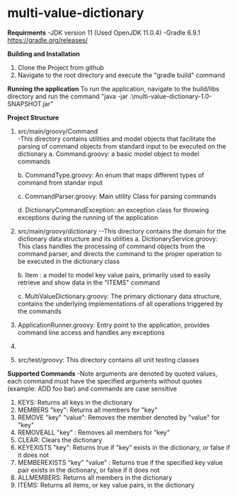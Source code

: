 # multi-value-dictionary


**Requirments**
-JDK version 11 (Used OpenJDK 11.0.4)
-Gradle 6.9.1  https://gradle.org/releases/

**Building and Installation**
1. Clone the Project from github
2. Navigate to the root directory and execute the  "gradle build" command

**Running the application**
To run the application, navigate to the build/libs directory and run the command "java -jar .\multi-value-dictionary-1.0-SNAPSHOT.jar"

**Project Structure**
1. src/main/groovy/Command  
    -This directory contains utilities and model objects that facilitate the parsing of command objects from standard input to be executed on the dictionary
      a. Command.groovy: a basic model object to model commands
      
      b. CommandType.groovy: An enum that maps different types of command from standar input
      
      c. CommandParser.groovy: Main utility Class for parsing commands
      
      d. DictionaryCommandException: an exception class for throwing exceptions during the running of the application
      
 2. src/main/groovy/dictionary
    --This directory contains the domain for the dictionary data structure and its utilities
      a. DictionaryService.groovy: This class handles the processing of command objects from the command parser, and
      directs the command to the proper operation to be executed in the dictionary class
      
      b. Item : a model to model key value pairs, primarily used to easily retrieve and show data in the "ITEMS" command
      
      c. MultiValueDictionary.groovy: The primary dictionary data structure, contains the underlying implementations of all operations triggered by the commands
      
  3. ApplicationRunner.groovy: Entry point to the application, provides command line access and handles any exceptions
  4. 
  5. src/test/groovy: This directory contains all unit testing classes


**Supported Commands**
-Note arguments are denoted by quoted values, each command must have the specified arguments without quotes (example: ADD foo bar) and commands are case sensitive

1. KEYS: Returns all keys in the dictionary
2. MEMBERS "key": Returns all members for "key"
3. REMOVE "key" "value": Removes the member denoted by "value" for "key"
4. REMOVEALL "key" : Removes all members for "key"
5. CLEAR: Clears the dictionary
6. KEYEXISTS "key": Returns true if "key" exists in the dictionary, or false if it does not
7. MEMBEREXISTS "key" "value" : Returns true if the specified key value pair exists in the dictionary, or false if it does not
8. ALLMEMBERS: Returns all members in the dictionary
9. ITEMS: Returns all items, or key value pairs, in the dictionary


     
